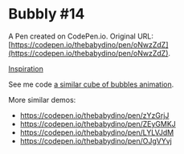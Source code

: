 # Bubbly #14

A Pen created on CodePen.io. Original URL: [https://codepen.io/thebabydino/pen/oNwzZdZ](https://codepen.io/thebabydino/pen/oNwzZdZ).

[Inspiration](https://ello.co/slatercombes/post/loqc3jpmbkijqacowpnvgw)

See me code [a similar cube of bubbles animation](https://youtu.be/VTZ94tPr1HA).

More similar demos:

* https://codepen.io/thebabydino/pen/zYzGrjJ
* https://codepen.io/thebabydino/pen/ZEyGMKJ
* https://codepen.io/thebabydino/pen/LYLVJdM
* https://codepen.io/thebabydino/pen/OJgVYvj
